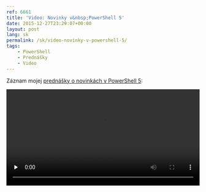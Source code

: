 ```yaml
---
ref: 6661
title: 'Video: Novinky v&nbsp;PowerShell 5'
date: 2015-12-27T23:29:07+00:00
layout: post
lang: sk
permalink: /sk/video-novinky-v-powershell-5/
tags:
    - PowerShell
    - Prednášky
    - Video
---
```


Záznam mojej [prednášky o&nbsp;novinkách v&nbsp;PowerShell 5](https://wug.cz/zaznamy/289-MS-Fest-2015-Brno-Novinky-v-PowerShell-5-RTM):

<!--more-->

<video controls="true" preload="none" width="100%"><source label="720p" src="https://download.wug.cz/videos/ms-fest/ms-fest-2015/MS-Fest-2015-Brno_Novinky-v-PowerShell-5-RTM/MS-Fest-2015-Brno_Novinky-v-PowerShell-5-RTM_720p.mp4" type="video/mp4"></source><source label="LQ" src="https://download.wug.cz/videos/ms-fest/ms-fest-2015/MS-Fest-2015-Brno_Novinky-v-PowerShell-5-RTM/MS-Fest-2015-Brno_Novinky-v-PowerShell-5-RTM_LQ.mp4" type="video/mp4"></source>Your browser does not support the&nbsp;video tag.</video>
